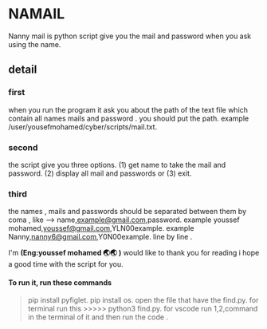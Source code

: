 # NAMAIL #
Nanny mail is python script give you the mail and password when you ask using the name.

## detail

### first  
when you run the program it ask you about the path of the text file which contain all names mails and password .
you should put the path.
example /user/yousefmohamed/cyber/scripts/mail.txt.

### second 
the script give you three options.
(1) get name to take the mail and password.
(2) display all mail and passwords or (3) exit.

### third 
the names , mails and passwords should be separated between them by coma , like --> name,example@gmail.com,password.
example     youssef mohamed,youssef@gmail.com,YLN00example.
example     Nanny,nanny6@gmail.com,Y0N00example.
line by line .

I'm **(Eng:youssef mohamed 🌏🌏 )** would like to thank you for reading i hope a good time with the script for you.

#### To run it, run these commands 

>  pip install pyfiglet.
>  pip install os.
> open the file that have the find.py.
> for terminal run this >>>>>   python3 find.py.
> for vscode run 1,2,command in the terminal of it and then run the code .
